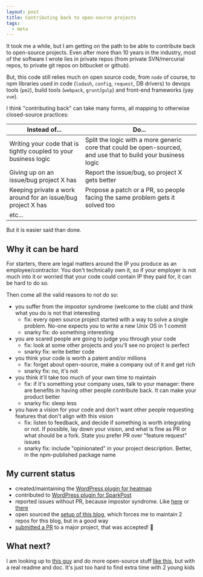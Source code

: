 ```yaml
---
layout: post
title: Contributing back to open-source projects
tags:
  - meta
---
```


It took me a while, but I am getting on the path to be able to contribute back to open-source projects.
Even after more than 10 years in the industry, most of the software I wrote lies in private repos (from private SVN/mercurial repos, to private git repos on bitbucket or github).

But, this code still relies much on open source code, from `node` of course, to npm libraries used in code (`lodash`, `config`, `request`, DB drivers) to devops tools (`pm2`), build tools (`webpack`, `grunt`/`gulp`) and front-end frameworks (yay `vue`).

I think "contributing back" can take many forms, all mapping to otherwise closed-source practices:

| Instead of... | Do... |
|---------------|-------|
| Writing your code that is tightly coupled to your business logic | Split the logic with a more generic core that could be open-sourced, and use that to build your business logic |
| Giving up on an issue/bug project X has | Report the issue/bug, so project X gets better |
| Keeping private a work around for an issue/bug project X has | Propose a patch or a PR, so people facing the same problem gets it solved too |
| etc... | |

But it is easier said than done.

## Why it can be hard

For starters, there are legal matters around the IP you produce as an employee/contractor.
You don't technically own it, so if your employer is not much into it or worried that your code could contain IP they paid for, it can be hard to do so.

Then come all the valid reasons to not do so:

- you suffer from the impostor syndrome (welcome to the club) and think what you do is not that interesting
  - fix: every open source project started with a way to solve a single problem. No-one expects you to write a new Unix OS in 1 commit
  - snarky fix: do something interesting
- you are scared people are going to judge you through your code
  - fix: look at some other projects and you'll see no project is perfect
  - snarky fix: write better code
- you think your code is worth a patent and/or millions
  - fix: forget about open-source, make a company out of it and get rich
  - snarky fix: no, it's not
- you think it'll take too much of your own time to maintain
  - fix: if it's something your company uses, talk to your manager: there are benefits in having other people contribute back. It can make your product better
  - snarky fix: sleep less
- you have a vision for your code and don't want other people requesting features that don't align with this vision
  - fix: listen to feedback, and decide if something is worth integrating or not. If possible, lay down your vision, and what is fine as PR or what should be a fork. State you prefer PR over "feature request" issues
  - snarky fix: include "opinionated" in your project description. Better, in the npm-published package name

## My current status

- created/maintaining the [WordPress plugin for heatmap](https://github.com/heatmap/heatmap-for-wp)
- contributed to [WordPress plugin for SparkPost](https://github.com/SparkPost/wordpress-sparkpost)
- reported issues without PR, because impostor syndrome. Like [here](https://github.com/SparkPost/php-sparkpost/issues/75) or [there](https://github.com/lodash/lodash-webpack-plugin/issues/81)
- open sourced the [setup of this blog](https://github.com/max-mathieu/myblog.github.io), which forces me to maintain 2 repos for this blog, but in a good way
- [submitted a PR](https://github.com/Unitech/pm2/pull/2707) to a major project, that was accepted! :champagne:

## What next?

I am looking up to [this guy](https://github.com/colestrode) and do more open-source stuff [like this](https://github.com/max-mathieu/pipestore), but with a real readme and doc.
It's just too hard to find extra time with 2 young kids
